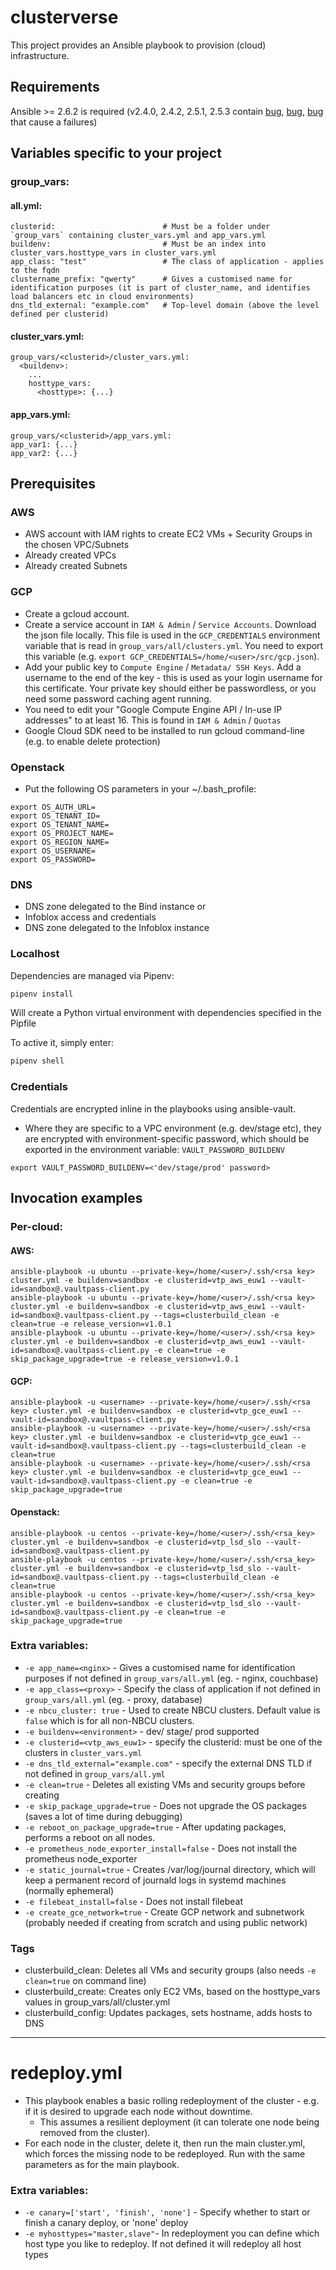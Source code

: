 # clusterverse
This project provides an Ansible playbook to provision (cloud) infrastructure.

## Requirements
Ansible >= 2.6.2 is required (v2.4.0, 2.4.2, 2.5.1, 2.5.3 contain [bug](https://github.com/ansible/ansible/issues/33433), [bug](https://github.com/ansible/ansible/pull/38302), [bug](https://github.com/ansible/ansible/issues/38656) that cause a failures)

## Variables specific to your project

### group_vars:
#### all.yml:
```
clusterid:                        # Must be a folder under `group_vars` containing cluster_vars.yml and app_vars.yml
buildenv:                         # Must be an index into cluster_vars.hosttype_vars in cluster_vars.yml
app_class: "test"                 # The class of application - applies to the fqdn
clustername_prefix: "qwerty"      # Gives a customised name for identification purposes (it is part of cluster_name, and identifies load balancers etc in cloud environments)
dns_tld_external: "example.com"   # Top-level domain (above the level defined per clusterid)
```

#### cluster_vars.yml:
```
group_vars/<clusterid>/cluster_vars.yml:
  <buildenv>:
    ...
    hosttype_vars:
      <hosttype>: {...}
```

#### app_vars.yml:
```
group_vars/<clusterid>/app_vars.yml:
app_var1: {...}
app_var2: {...}
```

## Prerequisites
### AWS
- AWS account with IAM rights to create EC2 VMs + Security Groups in the chosen VPC/Subnets
- Already created VPCs
- Already created Subnets

### GCP
- Create a gcloud account.
- Create a service account in `IAM & Admin` / `Service Accounts`.  Download the json file locally.  This file is used in the `GCP_CREDENTIALS` environment variable that is read in `group_vars/all/clusters.yml`.  You need to export this variable (e.g. `export GCP_CREDENTIALS=/home/<user>/src/gcp.json`).
- Add your public key to `Compute Engine` / `Metadata/ SSH Keys`.  Add a username to the end of the key - this is used as your login username for this certificate.  Your private key should either be passwordless, or you need some password caching agent running.
- You need to edit your "Google Compute Engine API / In-use IP addresses" to at least 16.  This is found in `IAM & Admin` / `Quotas`
- Google Cloud SDK need to be installed to run gcloud command-line (e.g. to enable delete protection)

### Openstack
- Put the following OS parameters in your ~/.bash_profile:
````
export OS_AUTH_URL=
export OS_TENANT_ID=
export OS_TENANT_NAME=
export OS_PROJECT_NAME=
export OS_REGION_NAME=
export OS_USERNAME=
export OS_PASSWORD=
````


### DNS
- DNS zone delegated to the Bind instance
or
- Infoblox access and credentials
- DNS zone delegated to the Infoblox instance

### Localhost
Dependencies are managed via Pipenv:
```bash
pipenv install
```
Will create a Python virtual environment with dependencies specified in the Pipfile

To active it, simply enter:
```bash
pipenv shell
```

### Credentials
Credentials are encrypted inline in the playbooks using ansible-vault.  
+ Where they are specific to a VPC environment (e.g. dev/stage etc), they are encrypted with environment-specific password, which should be exported in the environment variable: `VAULT_PASSWORD_BUILDENV`

```
export VAULT_PASSWORD_BUILDENV=<'dev/stage/prod' password>
```


## Invocation examples
### Per-cloud:
#### AWS:
```
ansible-playbook -u ubuntu --private-key=/home/<user>/.ssh/<rsa key> cluster.yml -e buildenv=sandbox -e clusterid=vtp_aws_euw1 --vault-id=sandbox@.vaultpass-client.py 
ansible-playbook -u ubuntu --private-key=/home/<user>/.ssh/<rsa key> cluster.yml -e buildenv=sandbox -e clusterid=vtp_aws_euw1 --vault-id=sandbox@.vaultpass-client.py --tags=clusterbuild_clean -e clean=true -e release_version=v1.0.1
ansible-playbook -u ubuntu --private-key=/home/<user>/.ssh/<rsa key> cluster.yml -e buildenv=sandbox -e clusterid=vtp_aws_euw1 --vault-id=sandbox@.vaultpass-client.py -e clean=true -e skip_package_upgrade=true -e release_version=v1.0.1
```
#### GCP:
```
ansible-playbook -u <username> --private-key=/home/<user>/.ssh/<rsa key> cluster.yml -e buildenv=sandbox -e clusterid=vtp_gce_euw1 --vault-id=sandbox@.vaultpass-client.py
ansible-playbook -u <username> --private-key=/home/<user>/.ssh/<rsa key> cluster.yml -e buildenv=sandbox -e clusterid=vtp_gce_euw1 --vault-id=sandbox@.vaultpass-client.py --tags=clusterbuild_clean -e clean=true
ansible-playbook -u <username> --private-key=/home/<user>/.ssh/<rsa key> cluster.yml -e buildenv=sandbox -e clusterid=vtp_gce_euw1 --vault-id=sandbox@.vaultpass-client.py -e clean=true -e skip_package_upgrade=true
```
#### Openstack:
```
ansible-playbook -u centos --private-key=/home/<user>/.ssh/<rsa_key> cluster.yml -e buildenv=sandbox -e clusterid=vtp_lsd_slo --vault-id=sandbox@.vaultpass-client.py
ansible-playbook -u centos --private-key=/home/<user>/.ssh/<rsa_key> cluster.yml -e buildenv=sandbox -e clusterid=vtp_lsd_slo --vault-id=sandbox@.vaultpass-client.py --tags=clusterbuild_clean -e clean=true
ansible-playbook -u centos --private-key=/home/<user>/.ssh/<rsa_key> cluster.yml -e buildenv=sandbox -e clusterid=vtp_lsd_slo --vault-id=sandbox@.vaultpass-client.py -e clean=true -e skip_package_upgrade=true
```



### Extra variables:
+ `-e app_name=<nginx>` - Gives a customised name for identification purposes if not defined in `group_vars/all.yml` (eg. - nginx, couchbase)
+ `-e app_class=<proxy>` - Specify the class of application if not defined in `group_vars/all.yml` (eg. - proxy, database)
+ `-e nbcu_cluster: true` - Used to create NBCU clusters. Default value is `false` which is for all non-NBCU clusters.
+ `-e buildenv=<environment>`  -  dev/ stage/ prod supported
+ `-e clusterid=<vtp_aws_euw1>` - specify the clusterid: must be one of the clusters in `cluster_vars.yml`
+ `-e dns_tld_external="example.com"` - specify the external DNS TLD if not defined in `group_vars/all.yml`
+ `-e clean=true` - Deletes all existing VMs and security groups before creating
+ `-e skip_package_upgrade=true` - Does not upgrade the OS packages (saves a lot of time during debugging)
+ `-e reboot_on_package_upgrade=true` - After updating packages, performs a reboot on all nodes.
+ `-e prometheus_node_exporter_install=false` - Does not install the prometheus node_exporter
+ `-e static_journal=true` - Creates /var/log/journal directory, which will keep a permanent record of journald logs in systemd machines (normally ephemeral)
+ `-e filebeat_install=false` - Does not install filebeat
+ `-e create_gce_network=true` - Create GCP network and subnetwork (probably needed if creating from scratch and using public network)

### Tags
- clusterbuild_clean: Deletes all VMs and security groups (also needs `-e clean=true` on command line)
- clusterbuild_create: Creates only EC2 VMs, based on the hosttype_vars values in group_vars/all/cluster.yml  
- clusterbuild_config: Updates packages, sets hostname, adds hosts to DNS


---

# redeploy.yml
+ This playbook enables a basic rolling redeployment of the cluster - e.g. if it is desired to upgrade each node without downtime.
  + This assumes a resilient deployment (it can tolerate one node being removed from the cluster).
+ For each node in the cluster, delete it, then run the main cluster.yml, which forces the missing node to be redeployed.  Run with the same parameters as for the main playbook.

### Extra variables:
+ `-e canary=['start', 'finish', 'none']`  -  Specify whether to start or finish a canary deploy, or 'none' deploy
+ `-e myhosttypes="master,slave"`- In redeployment you can define which host type you like to redeploy. If not defined it will redeploy all host types

